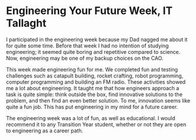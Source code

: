 <html>
  <body>
  <h1>Engineering Your Future Week, IT Tallaght</h1>
    <p>I participated in the engineering week because my Dad nagged me about it for quite some time. Before that week I had no intention of studying engineering; it seemed quite boring and repetitive compared to science. Now, engineering may be one of my backup choices on the CAO.</p>
    <p>This week made engineering fun for me. We completed fun and testing challenges such as catapult building, rocket crafting, robot programming, computer programming and building an FM radio. These activities showed me a lot about engineering. It taught me that how engineers approach a task is quite simple: think outside the box, find innovative solutions to the problem, and then find an even better solution. To me, innovation seems like quite a fun job. This has put engineering in my mind for a future career.</p>
    <p>The engineering week was a lot of fun, as well as educational. I would recommend it to any Transition Year student, whether or not they are open to engineering as a career path.</p>
  </body>
</html>

